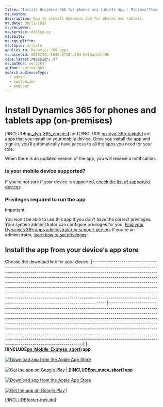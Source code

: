```yaml
---
title: "Install Dynamics 365 for phones and tablets app | MicrosoftDocs"
ms.custom:
description: How to install Dynamics 365 for phones and tablets.
ms.date: 06/11/2020
ms.reviewer:
ms.service: d365ce-op
ms.suite:
ms.tgt_pltfrm:
ms.topic: article
applies_to: Dynamics 365 apps
ms.assetid: 6818238b-1645-4710-a193-0015acb04196
caps.latest.revision: 97
ms.author: sericks
author: sericks007
search.audienceType:
  - admin
  - customizer
  - enduser
---
```

# Install Dynamics 365 for phones and tablets app (on-premises)

[!INCLUDE[pn_dyn-365_phones](../includes/pn-dyn-365-phones.md)] and [!INCLUDE [pn-dyn-365-tablets](../includes/pn-dyn-365-tablets.md)] are apps that you install on your mobile device. Once you install the app and sign-in, you’ll automatically have access to all the apps you need for your role.

When there is an updated version of the app, you will receive a notification. 

### Is your mobile device supported?
 If you’re not sure if your device is supported, [check the list of supported devices](../mobile-app/support-phones-tablets.md)

### Privileges required to run the app

> [!IMPORTANT]
>  You won't be able to use this app if you don't have the correct privileges. Your system administrator can configure privileges for you: [Find your Dynamics 365 apps administrator or support person](../customerengagement/on-premises/basics/find-administrator-support.md). If you're an administrator, [learn how to set privileges](../mobile-app/set-up-dynamics-365-for-phones-and-dynamics-365-for-tablets.md).  

## Install the app from your device’s app store
 Choose the download link for your device:
|-------------------------------------------------------------------------------------------------------------------------------------------------------------------------------------------------------------------------------------------------------------------------------------------------------------------------------------------------------------------------------------------------------------------------------------------------------------------------------------------------------------------------------------------------------------------------------------------------------------------------------------------------------|-----------------------------------------------------------------------------------------------------------------------------------------------------------------------------------------------------------------------------------------------------------------------------------------------------------------------------------------------------------------------------------------------------------------------------------------------------------------------------------------------------------------------------------------------------------------------------------------------------------------------------------|
| **[!INCLUDE[pn_Mobile_Express_short](../includes/pn-mobile-express-short.md)] app**<br /><br />[![Download app from the Apple App Store](../mobile-app/media/mobile-istore-button.png "Download app from the Apple App Store.")](https://go.microsoft.com/fwlink/p/?LinkID=519213)<br /><br /> [![Get the app on Google Play](../mobile-app/media/mobile-google-play-button.png "Get the app on Google Play.")](https://go.microsoft.com/fwlink/p/?LinkID=519214) | **[!INCLUDE[pn_moca_short](../includes/pn-moca-short.md)] app**<br /><br />[![Download app from the Apple App Store](../mobile-app/media/mobile-istore-button.png "Download app from the Apple App Store.")](https://go.microsoft.com/fwlink/p/?LinkID=313645)<br /><br /> [![Get the app on Google Play](../mobile-app/media/mobile-google-play-button.png "Get the app on Google Play.")](https://go.microsoft.com/fwlink/p/?LinkID=392774) |



[!INCLUDE[footer-include](../includes/footer-banner.md)]
